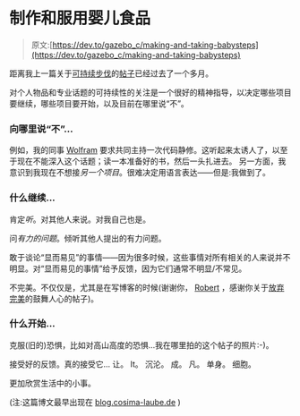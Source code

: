# 制作和服用婴儿食品

> 原文:[https://dev.to/gazebo_c/making-and-taking-babysteps](https://dev.to/gazebo_c/making-and-taking-babysteps)

距离我上一篇关于[可持续步伐](http://blog.cosima-laube.de/tag:sustainable%20pace)的[帖子](http://blog.cosima-laube.de/blog/20170621_sustainablePace-beingVulnerable-forReal)已经过去了一个多月。

对个人物品和专业话题的可持续性的关注是一个很好的精神指导，以决定哪些项目要继续，哪些项目要开始，以及目前在哪里说“不”。

### 向哪里说“不”...

例如，我的同事 [Wolfram](https://twitter.com/wolframkriesing) 要求共同主持一次代码静修。这听起来太诱人了，以至于现在不能深入这个话题；读一本准备好的书，然后一头扎进去。
另一方面，我意识到我现在不想接*另一个项目*。很难决定用语言表达——但是:我做到了。

### 什么继续...

肯定*听*。对其他人来说。对我自己也是。

问*有力的问题*。倾听其他人提出的有力问题。

敢于谈论“显而易见”的事情——因为很多时候，这些事情对所有相关的人来说并不明显。对“显而易见的事情”给予反馈，因为它们通常不明显/不常见。

不完美。不仅仅是，尤其是在写博客的时候(谢谢你， [Robert](https://dev.to/teamcoder) ，感谢你关于[放弃完美](https://dev.to/teamcoder/give-up-perfection)的鼓舞人心的帖子)。

### 什么开始...

克服(旧的)恐惧，比如对高山高度的恐惧...我在哪里拍的这个帖子的照片:-)。

接受好的反馈。真的接受它...
让。
It。
沉沦。
成。
凡。
单身。
细胞。

更加欣赏生活中的小事。

(注:这篇博文最早出现在 [blog.cosima-laube.de](http://blog.cosima-laube.de/blog/20170713_managers-are-wise-perSe-arent-they) )